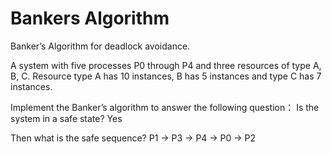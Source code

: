 # Bankers Algorithm

Banker’s Algorithm for deadlock avoidance.

A system with five processes P0 through P4 and three resources of type A, B, C. 
Resource type A has 10 instances, B has 5 instances and type C has 7 instances. 

Implement the Banker’s algorithm to answer the following question：
Is the system in a safe state? Yes

Then what is the safe sequence?  P1 -> P3 -> P4 -> P0 -> P2
